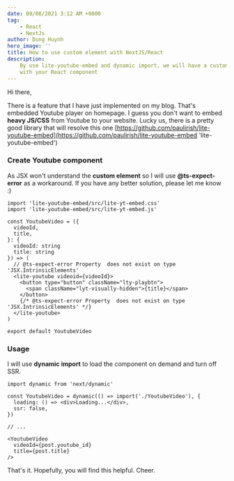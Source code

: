 ```yaml
---
date: 09/08/2021 3:12 AM +0800
tag:
    - React
    - NextJs
author: Dung Huynh
hero_image: ''
title: How to use custom element with NextJS/React
description:
    By use lite-youtube-embed and dynamic import, we will have a custom element
    with your React component
---
```


Hi there,

There is a feature that I have just implemented on my blog. That's embedded Youtube player on homepage. I guess you don't want to embed **heavy JS/CSS** from Youtube to your website. Lucky us, there is a pretty good library that will resolve this one [https://github.com/paulirish/lite-youtube-embed](https://github.com/paulirish/lite-youtube-embed 'lite-youtube-embed')

### Create Youtube component

As JSX won't understand the **custom element** so I will use **@ts-expect-error** as a workaround. If you have any better solution, please let me know :)

    import 'lite-youtube-embed/src/lite-yt-embed.css'
    import 'lite-youtube-embed/src/lite-yt-embed.js'

    const YoutubeVideo = ({
      videoId,
      title,
    }: {
      videoId: string
      title: string
    }) => (
      // @ts-expect-error Property  does not exist on type 'JSX.IntrinsicElements'
      <lite-youtube videoid={videoId}>
        <button type="button" className="lty-playbtn">
          <span className="lyt-visually-hidden">{title}</span>
        </button>
        {/* @ts-expect-error Property  does not exist on type 'JSX.IntrinsicElements' */}
      </lite-youtube>
    )

    export default YoutubeVideo

### Usage

I will use **dynamic import** to load the component on demand and turn off SSR.

    import dynamic from 'next/dynamic'

    const YoutubeVideo = dynamic(() => import('./YoutubeVideo'), {
      loading: () => <div>Loading...</div>,
      ssr: false,
    })

    // ...

    <YoutubeVideo
      videoId={post.youtube_id}
      title={post.title}
    />

That's it. Hopefully, you will find this helpful. Cheer.
